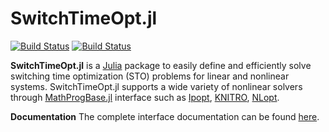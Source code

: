 # SwitchTimeOpt.jl

[![Build Status](https://travis-ci.org/bstellato/SwitchTimeOpt.jl.svg?branch=master)](https://travis-ci.org/bstellato/SwitchTimeOpt.jl)
[![Build Status](https://ci.appveyor.com/api/projects/status/github/bstellato/SwitchTimeOpt.jl?branch=master&svg=true)](https://ci.appveyor.com/project/bstellato/switchtimeopt-jl/branch/master)



**SwitchTimeOpt.jl** is a [Julia](https://github.com/JuliaLang/julia) package to easily define and efficiently solve switching time optimization (STO) problems for linear and nonlinear systems. SwitchTimeOpt.jl supports a wide variety of nonlinear solvers through [MathProgBase.jl](https://github.com/JuliaOpt/MathProgBase.jl) interface such as [Ipopt](https://github.com/JuliaOpt/Ipopt.jl), [KNITRO](https://github.com/JuliaOpt/KNITRO.jl), [NLopt](https://github.com/JuliaOpt/NLopt.jl).


**Documentation** The complete interface documentation can be found [here](http://switchtimeoptjl.readthedocs.io/en/latest/).
